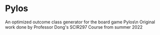 # Pylos
An optimized outcome class generator for the board game Pylos\n
Original work done by Professor Dong's SCIR297 Course from summer 2022
